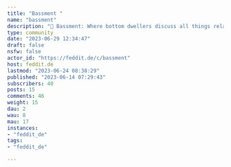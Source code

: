 ```yaml
---
title: "Bassment " 
name: "bassment"
description: "🏡 Bassment: Where bottom dwellers discuss all things related to the lower end 🎸 [Temporary Icon by Freepik - Flaticon](https://www.flaticon.com/free-icons/bass) [Banner image by upklyak on Freepik](https://www.freepik.com/free-vector/abandoned-attic-room-with-old-things-spider-webs-dust_10547498.htm#query=basement&position=6&from_view=search&track=sph)"
type: community
date: "2023-06-29 12:34:47"
draft: false
nsfw: false
actor_id: "https://feddit.de/c/bassment"
host: feddit.de
lastmod: "2023-06-24 08:38:29"
published: "2023-06-14 07:29:43"
subscribers: 40
posts: 15
comments: 46
weight: 15
dau: 2
wau: 8
mau: 17
instances:
- "feddit_de"
tags: 
- "feddit_de"

---
```

